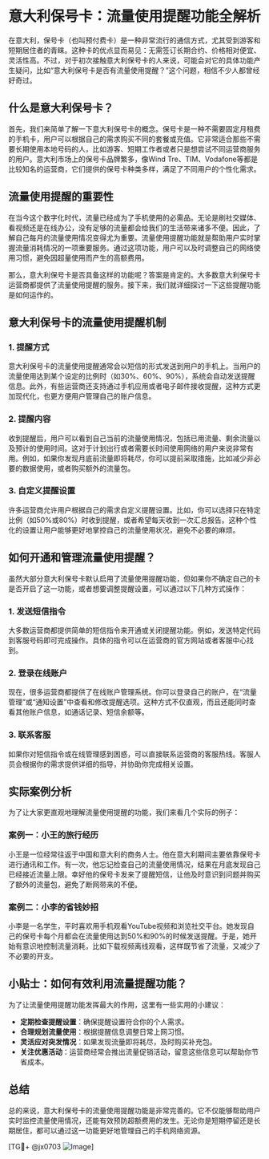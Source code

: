 # 意大利保号卡：流量使用提醒功能全解析

在意大利，保号卡（也叫预付费卡）是一种非常流行的通信方式，尤其受到游客和短期居住者的青睐。这种卡的优点显而易见：无需签订长期合约、价格相对便宜、灵活性高。不过，对于初次接触意大利保号卡的人来说，可能会对它的具体功能产生疑问，比如“意大利保号卡是否有流量使用提醒？”这个问题，相信不少人都曾经好奇过。

## 什么是意大利保号卡？

首先，我们来简单了解一下意大利保号卡的概念。保号卡是一种不需要固定月租费的手机卡，用户可以根据自己的需求购买不同的套餐或充值。它非常适合那些不需要长期使用本地号码的人，比如游客、短期工作者或者只是想尝试不同运营商服务的用户。意大利市场上的保号卡品牌繁多，像Wind Tre、TIM、Vodafone等都是比较知名的运营商，它们提供的保号卡种类多样，满足了不同用户的个性化需求。

## 流量使用提醒的重要性

在当今这个数字化时代，流量已经成为了手机使用的必需品。无论是刷社交媒体、看视频还是在线办公，没有足够的流量都会给我们的生活带来诸多不便。因此，了解自己每月的流量使用情况变得尤为重要。流量使用提醒功能就是帮助用户实时掌握流量消耗情况的一项重要服务。通过这项功能，用户可以及时调整自己的网络使用习惯，避免因超量使用而产生的高额费用。

那么，意大利保号卡是否具备这样的功能呢？答案是肯定的。大多数意大利保号卡运营商都提供了流量使用提醒的服务。接下来，我们就详细探讨一下这些提醒功能是如何运作的。

## 意大利保号卡的流量使用提醒机制

### 1. 提醒方式

意大利保号卡的流量使用提醒通常会以短信的形式发送到用户的手机上。当用户的流量使用达到某个设定的比例时（如30%、60%、90%），系统会自动发送提醒信息。此外，有些运营商还支持通过手机应用或者电子邮件接收提醒，这种方式更加现代化，也更方便用户管理自己的账户信息。

### 2. 提醒内容

收到提醒后，用户可以看到自己当前的流量使用情况，包括已用流量、剩余流量以及预计的使用时间。这对于计划出行或者需要长时间使用网络的用户来说非常有用。例如，如果你发现月底前流量即将耗尽，你可以提前采取措施，比如减少非必要的数据使用，或者购买额外的流量包。

### 3. 自定义提醒设置

许多运营商允许用户根据自己的需求自定义提醒设置。比如，你可以选择只在特定比例（如50%或80%）时收到提醒，或者希望每天收到一次汇总报告。这种个性化的设置让用户能够更好地掌控自己的流量使用状况，避免不必要的麻烦。

## 如何开通和管理流量使用提醒？

虽然大部分意大利保号卡默认启用了流量使用提醒功能，但如果你不确定自己的卡是否开启了这一功能，或者想要调整提醒设置，可以通过以下几种方式操作：

### 1. 发送短信指令

大多数运营商都提供简单的短信指令来开通或关闭提醒功能。例如，发送特定代码到客服号码即可完成操作。具体的指令可以在运营商的官方网站或者客服中心找到。

### 2. 登录在线账户

现在，很多运营商都提供了在线账户管理系统。你可以登录自己的账户，在“流量管理”或“通知设置”中查看和修改提醒选项。这种方式不仅直观，而且还能同时查看其他账户信息，如通话记录、短信余额等。

### 3. 联系客服

如果你对短信指令或在线管理感到困惑，可以直接联系运营商的客服热线。客服人员会根据你的需求提供详细的指导，并协助你完成相关设置。

## 实际案例分析

为了让大家更直观地理解流量使用提醒的功能，我们来看几个实际的例子：

### 案例一：小王的旅行经历

小王是一位经常往返于中国和意大利的商务人士。他在意大利期间主要依靠保号卡进行通讯和工作。有一次，他忘记检查自己的流量使用情况，结果在月底发现自己已经接近流量上限。幸好他的保号卡发来了提醒短信，让他及时意识到问题并购买了额外的流量包，避免了断网带来的不便。

### 案例二：小李的省钱妙招

小李是一名学生，平时喜欢用手机观看YouTube视频和浏览社交平台。她发现自己的保号卡每个月都会在流量使用达到50%和90%的时候发送提醒。于是，她开始有意识地控制流量消耗，比如下载视频离线观看，这样既节省了流量，又减少了不必要的开支。

## 小贴士：如何有效利用流量提醒功能？

为了让流量使用提醒功能发挥最大的作用，这里有一些实用的小建议：

- **定期检查提醒设置**：确保提醒设置符合你的个人需求。
- **合理规划流量使用**：根据提醒信息调整日常上网习惯。
- **灵活应对突发情况**：如果发现流量即将耗尽，及时购买补充包。
- **关注优惠活动**：运营商经常会推出流量促销活动，留意这些信息可以帮助你节省成本。

## 总结

总的来说，意大利保号卡的流量使用提醒功能是非常完善的。它不仅能够帮助用户实时监控流量使用情况，还能有效预防超额费用的发生。无论你是短期停留还是长期居住，都可以通过这一功能更好地管理自己的手机网络资源。

[TG💪+ @jx0703 ![Image](https://github.com/user-attachments/assets/dbca1d08-cadb-493c-b0ec-ad6f7a83f270)]